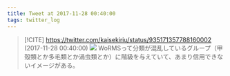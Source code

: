 ```yaml
---
title: Tweet at 2017-11-28 00:40:00
tags: twitter_log
---
```


> [!CITE] https://twitter.com/kaisekiriu/status/935171357788160002 (2017-11-28 00:40:00)
> ![](https://twitter.com/kaisekiriu/status/935171357788160002)
> WoRMSって分類が混乱しているグループ（甲殻類とか多毛類とか渦虫類とか）に階級を与えていて、あまり信用できないイメージがある。
